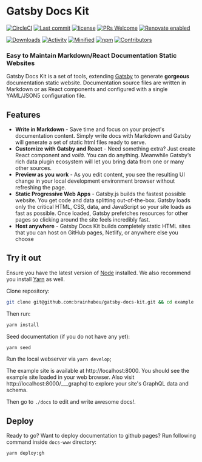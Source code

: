 # Gatsby Docs Kit

[![CircleCI](https://circleci.com/gh/brainhubeu/gatsby-docs-kit.svg?style=svg)](https://circleci.com/gh/brainhubeu/gatsby-docs-kit)
[![Last commit](https://img.shields.io/github/last-commit/brainhubeu/gatsby-docs-kit.svg)](https://github.com/brainhubeu/gatsby-docs-kit/commits/master)
[![license](https://img.shields.io/npm/l/@brainhubeu/gatsby-docs-kit.svg)](https://github.com/brainhubeu/gatsby-docs-kit/blob/master/LICENSE)
[![PRs Welcome](https://img.shields.io/badge/PRs-welcome-brightgreen.svg)](http://makeapullrequest.com)
[![Renovate enabled](https://img.shields.io/badge/renovate-enabled-brightgreen.svg)](https://renovatebot.com/)

[![Downloads](https://img.shields.io/npm/dm/@brainhubeu/gatsby-docs-kit?color=blue)](https://www.npmjs.com/package/@brainhubeu/gatsby-docs-kit)
[![Activity](https://img.shields.io/github/commit-activity/m/brainhubeu/gatsby-docs-kit.svg)](https://github.com/brainhubeu/gatsby-docs-kit/commits/master)
[![Minified](https://img.shields.io/bundlephobia/min/@brainhubeu/gatsby-docs-kit?label=minified)](https://www.npmjs.com/package/@brainhubeu/gatsby-docs-kit)
[![npm](https://img.shields.io/npm/v/@brainhubeu/gatsby-docs-kit.svg)](https://www.npmjs.com/package/@brainhubeu/gatsby-docs-kit)
[![Contributors](https://img.shields.io/github/contributors/brainhubeu/gatsby-docs-kit?color=blue)](https://github.com/brainhubeu/gatsby-docs-kit/graphs/contributors)
### Easy to Maintain Markdown/React Documentation Static Websites 

Gatsby Docs Kit is a set of tools, extending [Gatsby](https://www.gatsbyjs.org/) to generate **gorgeous** documentation static website. Documentation source files are written in Markdown or as React components and configured with a single YAML/JSON5 configuration file.

## Features

* **Write in Markdown** - Save time and focus on your project's documentation content. Simply write docs with Markdown and Gatsby will generate a set of static html files ready to serve.
* **Customize with Gatsby and React** - Need something extra? Just create React component and *voilà*. You can do anything. Meanwhile Gatsby’s rich data plugin ecosystem will let you bring data from one or many other sources.
* **Preview as you work** - As you edit content, you see the resulting UI change in your local development environment browser without refreshing the page.
* **Static Progressive Web Apps** - Gatsby.js builds the fastest possible website. You get code and data splitting out-of-the-box. Gatsby loads only the critical HTML, CSS, data, and JavaScript so your site loads as fast as possible. Once loaded, Gatsby prefetches resources for other pages so clicking around the site feels incredibly fast.
* **Host anywhere** - Gatsby Docs Kit builds completely static HTML sites that you can host on GitHub pages, Netlify, or anywhere else you choose

## Try it out

Ensure you have the latest version of [Node](https://nodejs.org/en/download/) installed. We also recommend you install [Yarn](https://yarnpkg.com/en/docs/install) as well.

Clone repository:

```bash
git clone git@github.com:brainhubeu/gatsby-docs-kit.git && cd example
```

Then run:

```bash
yarn install
```

Seed documentation (if you do not have any yet): 

```bash
yarn seed
```

Run the local webserver via `yarn develop`;

The example site is available at http://localhost:8000. You should see the example site loaded in your web browser.
Also visit http://localhost:8000/___graphql to explore your site's GraphQL data and schema.

Then go to `./docs` to edit and write awesome docs!.

## Deploy

Ready to go? Want to deploy documentation to github pages? Run following command inside `docs-www` directory:

```bash
yarn deploy:gh
```
